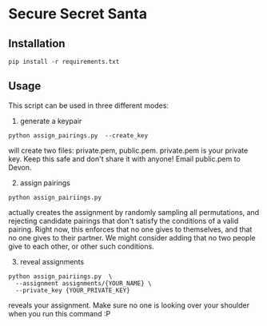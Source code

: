 # Secure Secret Santa

## Installation
```
pip install -r requirements.txt
```

## Usage

This script can be used in three different modes:
1. generate a keypair

```
python assign_pairings.py  --create_key
```

will create two files: private.pem, public.pem. private.pem is your private
key. Keep this safe and don't share it with anyone! Email public.pem to
Devon.

2. assign pairings

```
python assign_pairiings.py
```

actually creates the assignment by randomly sampling all permutations, and
rejecting candidate pairings that don't satisfy the conditions of a valid
pairing. Right now, this enforces that no one gives to themselves, and that
no one gives to their partner. We might consider adding that no two people
give to each other, or other such conditions.

3. reveal assignments

```
python assign_pairiings.py  \
  --assignment assignments/{YOUR_NAME} \
  --private_key {YOUR_PRIVATE_KEY}
```

reveals your assignment. Make sure no one is looking over your
shoulder when you run this command :P
